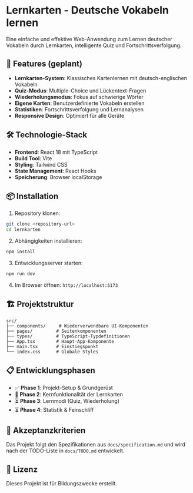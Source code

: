 # Lernkarten - Deutsche Vokabeln lernen

Eine einfache und effektive Web-Anwendung zum Lernen deutscher Vokabeln durch Lernkarten, intelligente Quiz und Fortschrittsverfolgung.

## 🚀 Features (geplant)

- **Lernkarten-System**: Klassisches Kartenlernen mit deutsch-englischen Vokabeln
- **Quiz-Modus**: Multiple-Choice und Lückentext-Fragen
- **Wiederholungsmodus**: Fokus auf schwierige Wörter
- **Eigene Karten**: Benutzerdefinierte Vokabeln erstellen
- **Statistiken**: Fortschrittsverfolgung und Lernanalysen
- **Responsive Design**: Optimiert für alle Geräte

## 🛠️ Technologie-Stack

- **Frontend**: React 18 mit TypeScript
- **Build Tool**: Vite
- **Styling**: Tailwind CSS
- **State Management**: React Hooks
- **Speicherung**: Browser localStorage

## 📦 Installation

1. Repository klonen:
```bash
git clone <repository-url>
cd lernkarten
```

2. Abhängigkeiten installieren:
```bash
npm install
```

3. Entwicklungsserver starten:
```bash
npm run dev
```

4. Im Browser öffnen: `http://localhost:5173`

## 🏗️ Projektstruktur

```
src/
├── components/     # Wiederverwendbare UI-Komponenten
├── pages/         # Seitenkomponenten
├── types/         # TypeScript-Typdefinitionen
├── App.tsx        # Haupt-App-Komponente
├── main.tsx       # Einstiegspunkt
└── index.css      # Globale Styles
```

## 📋 Entwicklungsphasen

- ✅ **Phase 1**: Projekt-Setup & Grundgerüst
- 🔄 **Phase 2**: Kernfunktionalität der Lernkarten
- ⏳ **Phase 3**: Lernmodi (Quiz, Wiederholung)
- ⏳ **Phase 4**: Statistik & Feinschliff

## 🎯 Akzeptanzkriterien

Das Projekt folgt den Spezifikationen aus `docs/specification.md` und wird nach der TODO-Liste in `docs/TODO.md` entwickelt.

## 📝 Lizenz

Dieses Projekt ist für Bildungszwecke erstellt. 